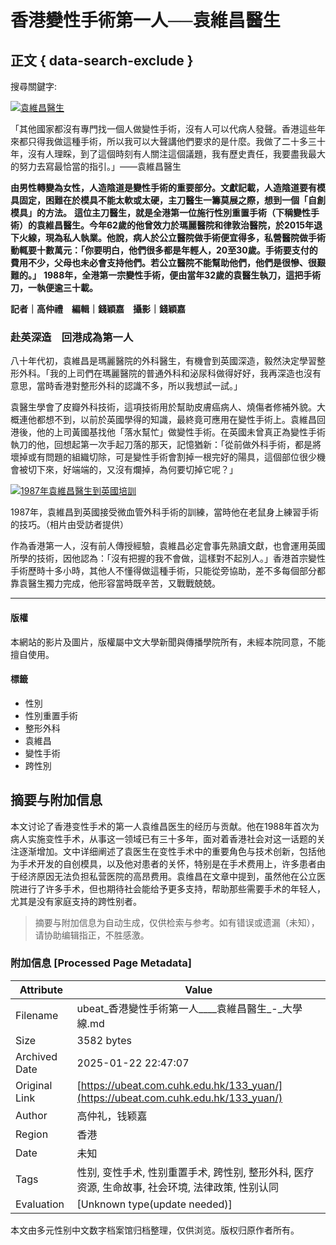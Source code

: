 # 香港變性手術第一人──袁維昌醫生

## 正文 { data-search-exclude }


搜尋關鍵字:

[![袁維昌醫生](https://ubeat.com.cuhk.edu.hk/wp-content/uploads/2017/133_yuan_1-1-678x381.jpg)](https://ubeat.com.cuhk.edu.hk/133_yuan/133_yuan_1/)

「其他國家都沒有專門找一個人做變性手術，沒有人可以代病人發聲。香港這些年來都只得我做這種手術，所以我可以大聲講他們要求的是什麼。我做了二十多三十年，沒有人理睬，到了這個時刻有人關注這個議題，我有歷史責任，我要盡我最大的努力去寫最恰當的指引。」——袁維昌醫生

**由男性轉變為女性，人造陰道是變性手術的重要部分。文獻記載，人造陰道要有模具固定，困難在於模具不能太軟或太硬，主刀醫生一籌莫展之際，想到一個「自創模具」的方法。** **這位主刀醫生，就是全港第一位施行性別重置手術（下稱變性手術）的袁維昌醫生。今年62歲的他曾效力於瑪麗醫院和律敦治醫院，於2015年退下火線，現為私人執業。他說，病人於公立醫院做手術便宜得多，私營醫院做手術動輒要十數萬元：「你要明白，他們很多都是年輕人，20至30歲。手術要支付的費用不少，父母也未必會支持他們。若公立醫院不能幫助他們，他們是很慘、很艱難的。」** **1988年，全港第一宗變性手術，便由當年32歲的袁醫生執刀，這把手術刀，一執便逾三十載。**

**記者｜高仲禮　編輯｜錢穎嘉　攝影｜錢穎嘉**

### 赴英深造　回港成為第一人

八十年代初，袁維昌是瑪麗醫院的外科醫生，有機會到英國深造，毅然決定學習整形外科。「我的上司們在瑪麗醫院的普通外科和泌尿科做得好好，我再深造也沒有意思，當時香港對整形外科的認識不多，所以我想試一試。」

袁醫生學會了皮瓣外科技術，這項技術用於幫助皮膚癌病人、燒傷者修補外貌。大概連他都想不到，以前於英國學得的知識，最終竟可應用在變性手術上。袁維昌回港後，他的上司黃國基找他「落水幫忙」做變性手術。在英國未曾真正為變性手術執刀的他，回想起第一次手起刀落的那天，記憶猶新：「從前做外科手術，都是將壞掉或有問題的組織切除，可是變性手術會割掉一根完好的陽具，這個部位很少機會被切下來，好端端的，又沒有爛掉，為何要切掉它呢？」

[![1987年袁維昌醫生到英國培訓](http://ubeat.com.cuhk.edu.hk/wp-content/uploads/2017/133_yuan_UK1987-1024x679.jpg)](http://ubeat.com.cuhk.edu.hk/wp-content/uploads/2017/133_yuan_UK1987.jpg)

1987年，袁維昌到英國接受微血管外科手術的訓練，當時他在老鼠身上練習手術的技巧。（相片由受訪者提供）

作為香港第一人，沒有前人傳授經驗，袁維昌必定會事先熟讀文獻，也會運用英國所學的技術，因他認為：「沒有把握的我不會做，這樣對不起別人。」香港首宗變性手術歷時十多小時，其他人不懂得做這種手術，只能從旁協助，差不多每個部分都靠袁醫生獨力完成，他形容當時既辛苦，又戰戰兢兢。

---

#### 版權

本網站的影片及圖片，版權屬中文大學新聞與傳播學院所有，未經本院同意，不能擅自使用。

#### 標籤
- 性別
- 性別重置手術
- 整形外科
- 袁維昌
- 變性手術
- 跨性別
<!-- tcd_original_link https://ubeat.com.cuhk.edu.hk/133_yuan/ -->


## 摘要与附加信息

<!-- tcd_abstract -->
本文讨论了香港变性手术的第一人袁维昌医生的经历与贡献。他在1988年首次为病人实施变性手术，从事这一领域已有三十多年，面对着香港社会对这一话题的关注逐渐增加。文中详细阐述了袁医生在变性手术中的重要角色与技术创新，包括他为手术开发的自创模具，以及他对患者的关怀，特别是在手术费用上，许多患者由于经济原因无法负担私营医院的高昂费用。袁维昌在文章中提到，虽然他在公立医院进行了许多手术，但也期待社会能给予更多支持，帮助那些需要手术的年轻人，尤其是没有家庭支持的跨性别者。
<!-- tcd_abstract_end -->

> 摘要与附加信息为自动生成，仅供检索与参考。如有错误或遗漏（未知），请协助编辑指正，不胜感激。

### 附加信息 [Processed Page Metadata]

| Attribute       | Value                                  |
|-----------------|----------------------------------------|
| Filename        | ubeat_香港變性手術第一人____袁維昌醫生_-_大學線.md                             |
| Size            | 3582 bytes                           |
| Archived Date   | 2025-01-22 22:47:07                             |
| Original Link   | [https://ubeat.com.cuhk.edu.hk/133_yuan/](https://ubeat.com.cuhk.edu.hk/133_yuan/)                       |
| Author          | 高仲礼，钱颖嘉                               |
| Region          | 香港                               |
| Date            | 未知                                 |
| Tags            | 性别, 变性手术, 性别重置手术, 跨性别, 整形外科, 医疗资源, 生命故事, 社会环境, 法律政策, 性别认同                                 |
| Evaluation            | [Unknown type(update needed)]                                 |
<!-- tcd_table_end -->

本文由多元性别中文数字档案馆归档整理，仅供浏览。版权归原作者所有。
